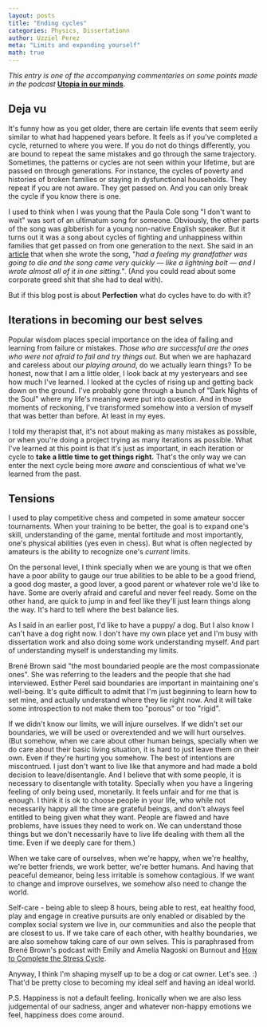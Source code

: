 ```yaml
---
layout: posts
title: "Ending cycles"
categories: Physics, Dissertationn
author: Uzziel Perez
meta: "Limits and expanding yourself"
math: true
---
```


*This entry is one of the accompanying commentaries on some points made in the podcast* **[Utopia in our minds](https://www.buzzsprout.com/1030039/6057664)**.

## Deja vu

It's funny how as you get older, there are certain life events that seem eerily similar to what had happened years before. It feels as if you've completed a cycle, returned to where you were. If you do not do things differently, you are bound to repeat the same mistakes and go through the same trajectory. Sometimes, the patterns or cycles are not seen within your lifetime, but are passed on through generations. For instance, the cycles of poverty and histories of broken families or staying in dysfunctional households. They repeat if you are not aware. They get passed on. And you can only break the cycle if you know there is one.

I used to think when I was young that the Paula Cole song "I don't want to wait" was sort of an ultimatum song for someone. Obviously, the other parts of the song was gibberish for a young non-native English speaker. But it turns out it was a song about cycles of fighting and unhappiness within families that get passed on from one generation to the next. She said in an [article](https://www.huffpost.com/entry/paula-cole-dawsons-creek-i-dont-want-to-wait_n_5ace1b38e4b06a6aac8df856) that when she wrote the song, "*had a feeling my grandfather was going to die and the song came very quickly — like a lightning bolt — and I wrote almost all of it in one sitting.*". (And you could read about some corporate greed shit that she had to deal with).

But if this blog post is about **Perfection** what do cycles have to do with it?

## Iterations in becoming our best selves

Popular wisdom places special importance on the idea of failing and learning from failure or mistakes. *Those who are successful are the ones who were not afraid to fail and try things out*. But when we are haphazard and careless about our *playing around*, do we actually learn things? To be honest, now that I am a little older, I look back at my yesteryears and see how much I've learned. I looked at the cycles of rising up and getting back down on the ground. I've probably gone through a bunch of "Dark Nights of the Soul" where my life's meaning were put into question. And in those moments of reckoning, I've transformed somehow into a version of myself that was better than before. At least in my eyes.

I told my therapist that, it's not about making as many mistakes as possible, or when you're doing a project trying as many iterations as possible. What I've learned at this point is that it's just as important, in each iteration or cycle to **take a little time to get things right.** That's the only way we can enter the next cycle being more *aware* and conscientious of what we've learned from the past.

## Tensions

I used to play competitive chess and competed in some amateur soccer tournaments. When your training to be better, the goal is to expand one's skill, understanding of the game, mental fortitude and most importantly, one's physical abilities (yes even in chess). But what is often neglected by amateurs is the ability to recognize one's *current* limits.

On the personal level, I think specially when we are young is that we often have a poor ability to gauge our true abilities to be able to be a good friend, a good dog master, a good lover, a good parent or whatever role we'd like to have. Some are overly afraid and careful and never feel ready. Some on the other hand, are quick to jump in and feel like they'll just learn things along the way. It's hard to tell where the best balance lies.

As I said in an earlier post, I'd like to have a puppy/ a dog. But I also know I can't have a dog right now. I don't have my own place yet and I'm busy with dissertation work and also doing some work understanding myself. And part of understanding myself is understanding my limits.

Brené Brown said "the most boundaried people are the most compassionate ones". She was referring to the leaders and the people that she had interviewed. Esther Perel said boundaries are important in maintaining one's well-being. It's quite difficult to admit that I'm just beginning to learn how to set mine, and actually understand where they lie right now. And it will take some introspection to not make them too "porous" or too "rigid".

If we didn't know our limits, we will injure ourselves. If we didn't set our boundaries, we will be used or overextended and we will hurt ourselves. (But somehow, when we care about other human beings, specially when we do care about their basic living situation, it is hard to just leave them on their own. Even if they're hurting you somehow. The best of intentions are miscontrued. I just don't want to live like that anymore and had made a bold decision to leave/disentangle. And I believe that with some people, it is necessary to disentangle with totality. Specially when you have a lingering feeling of only being used, monetarily. It feels unfair and for me that is enough. I think it is ok to choose people in your life, who while not necessarily happy all the time are grateful beings, and don't always feel entitled to being given what they want. People are flawed and have problems, have issues they need to work on. We can understand those things but we don't necessarily have to live life dealing with them all the time. Even if we deeply care for them.)

When we take care of ourselves, when we're happy, when we're healthy, we're better friends, we work better, we're better humans. And having that peaceful demeanor, being less irritable is somehow contagious. If we want to change and improve ourselves, we somehow also need to change the world.

Self-care - being able to sleep 8 hours, being able to rest, eat healthy food, play and engage in creative pursuits are only enabled or disabled by the complex social system we live in, our communities and also the people that are closest to us. If we take care of each other, with healthy boundaries, we are also somehow taking care of our own selves. This is paraphrased from Brené Brown's podcast with Emily and Amelia Nagoski on Burnout and [How to Complete the Stress Cycle](https://open.spotify.com/episode/57lSXDGL5qiGCu1BWwHXJU?si=q7YLI5LETVK8i1vkvVWyRg).

Anyway, I think I'm shaping myself up to be a dog or cat owner. Let's see. :)
That'd be pretty close to becoming my ideal self and having an ideal world.

P.S. Happiness is not a default feeling. Ironically when we are also less judgemental of our sadness, anger and whatever non-happy emotions we feel, happiness does come around.


<!-- P.S.

I've been incubating this entry in my head for over a month now. I've finally decided to sit down and write about "Perfection", our ideas on it, how we attain it and so on. Today's actual date: September 2, 2020. I am also writing this as additional commentary on the "Utopia" podcast. -->
